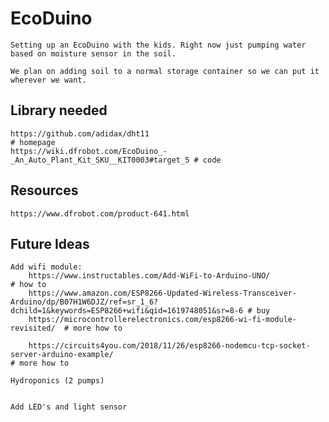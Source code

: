 # EcoDuino

    Setting up an EcoDuino with the kids. Right now just pumping water based on moisture sensor in the soil.
    
    We plan on adding soil to a normal storage container so we can put it wherever we want.
    
## Library needed

    https://github.com/adidax/dht11                                             # homepage
    https://wiki.dfrobot.com/EcoDuino_-_An_Auto_Plant_Kit_SKU__KIT0003#target_5 # code
    
## Resources

    https://www.dfrobot.com/product-641.html

## Future Ideas


    Add wifi module: 
        https://www.instructables.com/Add-WiFi-to-Arduino-UNO/                  # how to
        https://www.amazon.com/ESP8266-Updated-Wireless-Transceiver-Arduino/dp/B07H1W6DJZ/ref=sr_1_6?dchild=1&keywords=ESP8266+wifi&qid=1619748051&sr=8-6 # buy
        https://microcontrollerelectronics.com/esp8266-wi-fi-module-revisited/  # more how to
        
        https://circuits4you.com/2018/11/26/esp8266-nodemcu-tcp-socket-server-arduino-example/                                                              # more how to

    Hydroponics (2 pumps)
    
    
    Add LED's and light sensor